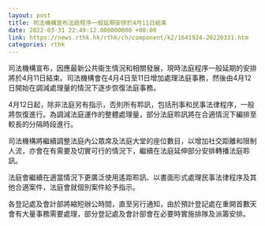 ```yaml
---
layout: post
title: 司法機構宣布法庭程序一般延期安排於4月11日結束
date: 2022-03-31 22:49:12.000000000 +08:00
link: https://news.rthk.hk/rthk/ch/component/k2/1641924-20220331.htm
categories: rthk
---
```


司法機構宣布，因應最新公共衞生情況和相關發展，現時法庭程序一般延期的安排將於4月11日結束。司法機構會在4月4日至11日增加處理法庭事務，然後由4月12日開始在調減處理量的情況下逐步恢復法庭事務。

4月12日起，除非法庭另有指示，否則所有聆訊，包括刑事和民事法律程序，一般將恢復進行。為調減法庭運作的整體處理量，部分法庭聆訊將在合適情況下編排至較長的分隔時段進行。

司法機構將繼續調整法庭內公眾席及法庭大堂的座位數目，以增加社交距離和限制人流，亦會在有需要及切實可行的情況下，繼續在法庭延伸部分安排轉播法庭聆訊。

法庭會繼續在適當情況下更廣泛使用遙距聆訊、以書面形式處理民事法律程序及其他合適案件，法庭會就個別案件給予指示。

各登記處及會計部將縮短辦公時間，直至另行通知，由於預計登記處在重開首數天會有大量事務需要處理，部分登記處及會計部會在必要時實施排隊及派籌安排。
